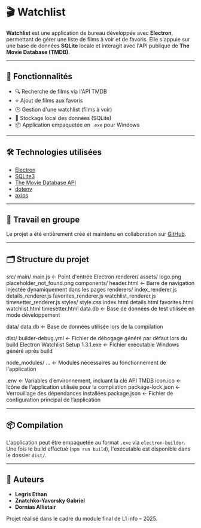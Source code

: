 # 🎬 Watchlist

**Watchlist** est une application de bureau développée avec **Electron**, permettant de gérer une liste de films à voir et de favoris. Elle s'appuie sur une base de données **SQLite** locale et interagit avec l'API publique de **The Movie Database (TMDB)**.

---

## 🚀 Fonctionnalités

- 🔍 Recherche de films via l'API TMDB
- ⭐ Ajout de films aux favoris
- 🕒 Gestion d'une watchlist (films à voir)
- 🧠 Stockage local des données (SQLite)
- 📦 Application empaquetée en `.exe` pour Windows

---

## 🛠️ Technologies utilisées

- [Electron](https://www.electronjs.org/)
- [SQLite3](https://www.sqlite.org/index.html)
- [The Movie Database API](https://www.themoviedb.org/documentation/api)
- [dotenv](https://www.npmjs.com/package/dotenv)
- [axios](https://axios-http.com/)

---

## 🤝 Travail en groupe

Le projet a été entièrement créé et maintenu en collaboration sur [GitHub](https://github.com/naveoo/WatchList).

---

## 🗂️ Structure du projet

src/
    main/
        main.js ← Point d'entrée Electron
    renderer/
        assets/
            logo.png
            placeholder_not_found.png
        components/
            header.html ← Barre de navigation injectée dynamiquement dans les pages
        renderers/
            index_renderer.js
            details_renderer.js
            favorites_renderer.js
            watchlist_renderer.js
            timesetter_renderer.js
        styles/
            style.css
        index.html
        details.html
        favorites.html
        watchlist.html
        timesetter.html
    data.db ← Base de données de test utilisée en mode développement

data/
    data.db ← Base de données utilisée lors de la compilation

dist/
    builder-debug.yml ← Fichier de débogage généré par défaut lors du build Electron
    Watchlist Setup 1.3.1.exe ← Fichier exécutable Windows généré après build

node_modules/
    ... ← Modules nécessaires au fonctionnement de l'application

.env ← Variables d’environnement, incluant la clé API TMDB
icon.ico ← Icône de l'application utilisée pour la compilation
package-lock.json ← Verrouillage des dépendances installées
package.json ← Fichier de configuration principal de l’application


---

## 📦 Compilation

L'application peut être empaquetée au format `.exe` via `electron-builder`. Une fois le build effectué (`npm run build`), l'exécutable est disponible dans le dossier `dist/`.

---

## 👥 Auteurs

- **Legris Ethan**
- **Znatchko-Yavorsky Gabriel**
- **Dornias Allistair**

Projet réalisé dans le cadre du module final de L1 info – 2025.